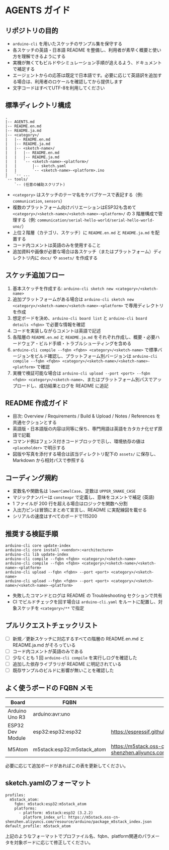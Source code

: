 # AGENTS ガイド

## リポジトリの目的
- `arduino-cli` を用いたスケッチのサンプル集を保守する
- 各スケッチの英語・日本語 README を整備し、利用者が素早く概要と使い方を理解できるようにする
- 実機が無くてもビルドやシミュレーション手順が追えるよう、ドキュメントで補足する
- エージェントからの応答は既定で日本語です。必要に応じて英語訳を追加する場合は、利用者のロケールを確認してから提供します
- 文字コードはすべてUTF-8を利用してください

## 標準ディレクトリ構成
```
.
|-- AGENTS.md
|-- README.en.md
|-- README.ja.md
|-- <category>/
|   |-- README.en.md
|   |-- README.ja.md
|   |-- <sketch-name>/
|   |   |-- README.en.md
|   |   |-- README.ja.md
|   |   `-- <sketch-name>-<platform>/
|   |       |-- sketch.yaml
|   |       `-- <sketch-name>-<platform>.ino
|   `-- ...
`-- tools/
    `-- (任意の補助スクリプト)
```

- `<category>` はスケッチのテーマ名をケバブケースで表記する（例: `communication`, `sensors`）
- 複数のプラットフォーム向けバリエーションはESP32も含めて `<category>/<sketch-name>/<sketch-name>-<platform>/` の 3 階層構成で管理する（例: `communication/serial-hello-world/serial-hello-world-uno/`）
- 上位２階層（カテゴリ、スケッチ）に `README.en.md` と `README.ja.md` を配置する
- コード内コメントは英語のみを使用すること
- 追加資料や画像が必要な場合は各スケッチ（またはプラットフォーム）ディレクトリ内に `docs/` や `assets/` を作成する

## スケッチ追加フロー
1. 基本スケッチを作成する: `arduino-cli sketch new <category>/<sketch-name>`
2. 追加プラットフォームがある場合は `arduino-cli sketch new <category>/<sketch-name>/<sketch-name>-<platform>` で専用ディレクトリを作成
3. 想定ボードを決め、`arduino-cli board list` と `arduino-cli board details <fqbn>` で必要な情報を確認
4. コードを実装しながらコメントは英語で記述
5. 各階層の `README.en.md` と `README.ja.md` をそれぞれ作成し、概要・必要ハードウェア・ビルド手順・トラブルシューティングを含める
6. `arduino-cli compile --fqbn <fqbn> <category>/<sketch-name>` で標準バージョンをビルド確認し、プラットフォーム別バージョンは `arduino-cli compile --fqbn <fqbn> <category>/<sketch-name>/<sketch-name>-<platform>` で確認
7. 実機で検証可能な場合は `arduino-cli upload --port <port> --fqbn <fqbn> <category>/<sketch-name>`、またはプラットフォーム別パスでアップロードし、成功結果とログを README に追記

## README 作成ガイド
- 目次: Overview / Requirements / Build & Upload / Notes / References を共通セクションとする
- 英語版・日本語版の内容は同等に保ち、専門用語は英語をカタカナ化せず原語で記載
- コマンド例はフェンス付きコードブロックで示し、環境依存の値は `<placeholder>` で明示する
- 図版や写真を添付する場合は該当ディレクトリ配下の `assets/` に保存し、Markdown から相対パスで参照する

## コーディング規約
- 変数名や関数名は `lowerCamelCase`、定数は `UPPER_SNAKE_CASE`
- マジックナンバーは `constexpr` で定義し、意味をコメントで補足 (英語)
- 1 ファイルが 200 行を超える場合はロジックを関数へ分割
- 入出力ピンは冒頭にまとめて宣言し、README に実配線図を載せる
- シリアルの速度はすべてのボードで115200

## 推奨する検証手順
```
arduino-cli core update-index
arduino-cli core install <vendor>:<architecture>
arduino-cli lib update-index
arduino-cli compile --fqbn <fqbn> <category>/<sketch-name>
arduino-cli compile --fqbn <fqbn> <category>/<sketch-name>/<sketch-name>-<platform>
arduino-cli upload --fqbn <fqbn> --port <port> <category>/<sketch-name>
arduino-cli upload --fqbn <fqbn> --port <port> <category>/<sketch-name>/<sketch-name>-<platform>
```
- 失敗したコマンドとログは README の Troubleshooting セクションで共有
- CI でビルドチェックを回す場合は `arduino-cli.yaml` をルートに配置し、対象スケッチを `<category>/**` で指定

## プルリクエストチェックリスト
- [ ] 新規／更新スケッチに対応するすべての階層の README.en.md と README.ja.md がそろっている
- [ ] コード内コメントが英語のみである
- [ ] 少なくとも 1 回 `arduino-cli compile` を実行しログを確認した
- [ ] 追加した依存ライブラリが README に明記されている
- [ ] 既存サンプルのビルドに影響が無いことを確認した

## よく使うボードの FQBN メモ
| Board | FQBN | Platform URL|
| ----- | ----- | ----- |
| Arduino Uno R3 | arduino:avr:uno ||
| ESP32 Dev Module | esp32:esp32:esp32 |https://espressif.github.io/arduino-esp32/package_esp32_index.json|
| M5Atom | m5stack:esp32:m5stack_atom |https://m5stack.oss-cn-shenzhen.aliyuncs.com/resource/arduino/package_m5stack_index.json|

必要に応じて追加ボードがあればこの表を更新してください。

## sketch.yamlのフォーマット
```
profiles:
  m5stack_atom:
    fqbn: m5stack:esp32:m5stack_atom
    platforms:
      - platform: m5stack:esp32 (3.2.2)
        platform_index_url: https://m5stack.oss-cn-shenzhen.aliyuncs.com/resource/arduino/package_m5stack_index.json
default_profile: m5stack_atom
```

上記のようなフォーマットでプロファイル名、fqbn、platform関連のパラメータを対象ボードに応じて修正してください。
